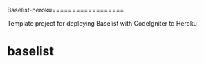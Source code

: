 Baselist-heroku==================

Template project for deploying Baselist with CodeIgniter to Heroku
# baselist
